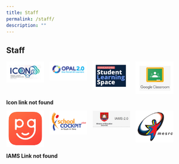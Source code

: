 ```yaml
---
title: Staff
permalink: /staff/
description: ""
---
```

## Staff

<p><a href="http://icon.moe.edu.sg/"> 
<img style="width:20%; margin-right:15px" align=left src="/images/staff1.jpg">
</a></p>

<p><a href="https://idm.opal2.moe.edu.sg/account/login#">
<img style="width:20%; margin-right:15px" align=left src="/images/staff2.jpg">
</a></p>

<p><a href="https://vle.learning.moe.edu.sg/login">
<img style="width:20%; margin-right:15px" align=left src="/images/staff3.jpg">
</a></p>

<p><a href="https://classroom.google.com/u/0/h">
<img style="width:20%" align=left src="/images/staff4.jpg">
</a></p>
<br clear=left>

**Icon link not found**

<p><a href="https://pg.moe.edu.sg/"> 
<img style="width:20%; margin-right:15px" align=left src="/images/PG.png">
</a></p>

<p><a href="https://schoolcockpit.moe.gov.sg/">
<img style="width:20%; margin-right:15px" align=left src="/images/SC logo.png">
</a></p>

<p><a href="https://access.moe.edu.sg/login/login.jsp">
<img style="width:20%; margin-right:15px" align=left src="/images/IAMS.jpg">
</a></p>

<p><a href="https://www.mesrc.net/">
<img style="width:20%" align=left src="/images/mesrc.png">
</a></p>
<br clear=left>

**IAMS Link not found**